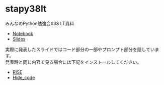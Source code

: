 # stapy38lt

みんなのPython勉強会#38 LT資料

* [Notebook](http://nbviewer.jupyter.org/github/drillan/stapy38lt/blob/master/stapy38LT.ipynb)
* [Slides](http://nbviewer.jupyter.org/format/slides/github/drillan/stapy38lt/blob/master/stapy38LT.ipynb)

実際に発表したスライドではコード部分の一部やプロンプト部分を隠しています。  
発表時と同じ内容で見る場合には下記をインストールしてください。

* [RISE](https://damianavila.github.io/RISE/)
* [Hide_code](https://github.com/kirbs-/hide_code)